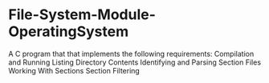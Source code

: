 # File-System-Module-OperatingSystem

A C program that that implements the following requirements:
  Compilation and Running
  Listing Directory Contents
  Identifying and Parsing Section Files
  Working With Sections
  Section Filtering

